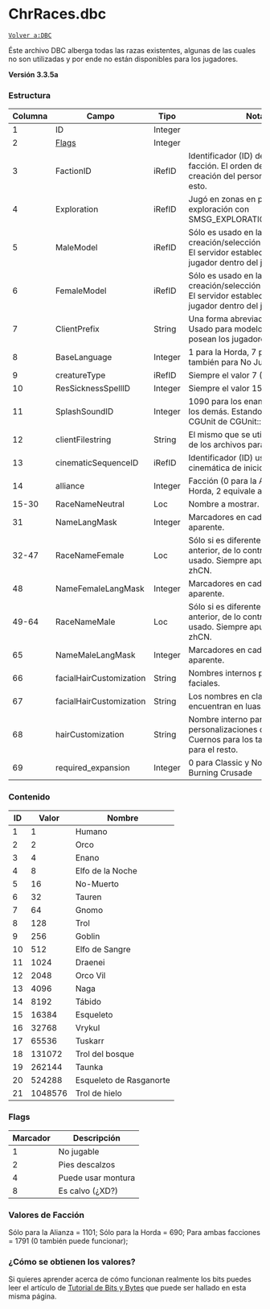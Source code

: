 # ChrRaces.dbc

[`Volver a:DBC`](dbc-index.md)

Éste archivo DBC alberga todas las razas existentes, algunas de las cuales no son utilizadas y por ende no están disponibles para los jugadores.

**Versión 3.3.5a**

### Estructura

| Columna | Campo                   | Tipo         | Notas                                                                                                                           |
|---------|-------------------------|--------------|---------------------------------------------------------------------------------------------------------------------------------|
| 1       | ID                      | Integer      |                                                                                                                                 |
| 2       | [Flags](#flags)         | Integer      |                                                                                                                                 |
| 3       | FactionID               | iRefID       | Identificador (ID) de la plantilla de facción. El orden de la pantalla en la creación del personaje depende de esto.            |
| 4       | Exploration             | iRefID       | Jugó en zonas en proceso de exploración con SMSG_EXPLORATION_EXPERIENCE.                                                        |
| 5       | MaleModel               | iRefID       | Sólo es usado en la pantalla de creación/selección de personajes. El servidor establece el modelo del jugador dentro del juego. |
| 6       | FemaleModel             | iRefID       | Sólo es usado en la pantalla de creación/selección de personajes. El servidor establece el modelo del jugador dentro del juego. |
| 7       | ClientPrefix            | String       | Una forma abreviada del nombre. Usado para modelos de cascos que posean los jugadores.                                          |
| 8       | BaseLanguage            | Integer      | 1 para la Horda, 7 para la Alianza y también para No Jugable.                                                                   |
| 9       | creatureType            | iRefID       | Siempre el valor 7 (Humanoide).                                                                                                 |
| 10      | ResSicknessSpellID      | Integer      | Siempre el valor 15007.                                                                                                         |
| 11      | SplashSoundID           | Integer      | 1090 para los enanos, 1096 para los demás. Estando almacenado en CGUnit de CGUnit::PostInit.                                    |
| 12      | clientFilestring        | String       | El mismo que se utiliza en las rutas de los archivos para los modelos.                                                          |
| 13      | cinematicSequenceID     | iRefID       | Identificador (ID) usado para la cinemática de inicio.                                                                          |
| 14      | alliance                | Integer      | Facción (0 para la Alianza, 1 para la Horda, 2 equivale a No Disponible)                                                        |
| 15-30   | RaceNameNeutral         | Loc          | Nombre a mostrar.                                                                                                               |
| 31      | NameLangMask            | Integer      | Marcadores en cadena, sin uso aparente.                                                                                         |
| 32-47   | RaceNameFemale          | Loc          | Sólo si es diferente del nombre anterior, de lo contrario no es usado. Siempre apunta a NULL para zhCN.                         |
| 48      | NameFemaleLangMask      | Integer      | Marcadores en cadena, sin uso aparente.                                                                                         |
| 49-64   | RaceNameMale            | Loc          | Sólo si es diferente del nombre anterior, de lo contrario no es usado. Siempre apunta a NULL para zhCN.                         |
| 65      | NameMaleLangMask        | Integer      | Marcadores en cadena, sin uso aparente.                                                                                         |
| 66      | facialHairCustomization | String       | Nombres internos para los rasgos faciales.                                                                                      |
| 67      | facialHairCustomization | String       | Los nombres en clave se encuentran en luas.                                                                                     |
| 68      | hairCustomization       | String       | Nombre interno para las personalizaciones del cabello. Cuernos para los tauren, normal para el resto.                           |
| 69      | required_expansion      | Integer      | 0 para Classic y No Jugable, 1 para Burning Crusade                                                                             |

### Contenido

| ID | Valor    | Nombre                  |
|----|----------|-------------------------|
| 1  | 1        | Humano                  |
| 2  | 2        | Orco                    |
| 3  | 4        | Enano                   |
| 4  | 8        | Elfo de la Noche        |
| 5  | 16       | No-Muerto               |
| 6  | 32       | Tauren                  |
| 7  | 64       | Gnomo                   |
| 8  | 128      | Trol                    |
| 9  | 256      | Goblin                  |
| 10 | 512      | Elfo de Sangre          |
| 11 | 1024     | Draenei                 |
| 12 | 2048     | Orco Vil                |
| 13 | 4096     | Naga                    |
| 14 | 8192     | Tábido                  |
| 15 | 16384    | Esqueleto               |
| 16 | 32768    | Vrykul                  |
| 17 | 65536    | Tuskarr                 |
| 18 | 131072   | Trol del bosque         |
| 19 | 262144   | Taunka                  |
| 20 | 524288   | Esqueleto de Rasganorte |
| 21 | 1048576  | Trol de hielo           |

### Flags

| Marcador | Descripción        |
|----------|--------------------|
| 1        | No jugable         |
| 2        | Pies descalzos     |
| 4        | Puede usar montura |
| 8        | Es calvo (¿XD?)    |


### Valores de Facción

Sólo para la Alianza = 1101;
Sólo para la Horda = 690;
Para ambas facciones = 1791 (0 también puede funcionar);


### ¿Cómo se obtienen los valores?

Si quieres aprender acerca de cómo funcionan realmente los bits puedes leer el artículo de [Tutorial de Bits y Bytes](Bit-and_bytes-tutorial) que puede ser hallado en esta misma página.